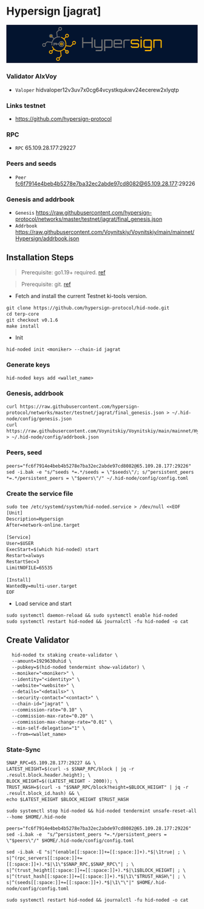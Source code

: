 # Hypersign [jagrat]
![Hypersign Guide](https://github.com/Voynitskiy/Voynitskiy/blob/main/testnet/Hypersign/Hypersign.png)
### Validator AlxVoy
* `Valoper` hidvaloper12v3uv7x0cg64vcystkqukwv24ecerew2xlyqtp
### Links testnet
* https://github.com/hypersign-protocol
### RPC
* `RPC` 65.109.28.177:29227
### Peers and seeds
* `Peer` fc6f7914e4beb4b5278e7ba32ec2abde97cd8082@65.109.28.177:29226
### Genesis and addrbook
* `Genesis` https://raw.githubusercontent.com/hypersign-protocol/networks/master/testnet/jagrat/final_genesis.json
* `Addrbook` https://raw.githubusercontent.com/Voynitskiy/Voynitskiy/main/mainnet/Hypersign/addrbook.json
## Installation Steps
>Prerequisite: go1.19+ required. [ref](https://golang.org/doc/install)

>Prerequisite: git. [ref](https://github.com/git/git)

* Fetch and install the current Testnet ki-tools version.
```shell
git clone https://github.com/hypersign-protocol/hid-node.git
cd terp-core
git checkout v0.1.6
make install
```
* Init
```
hid-noded init <moniker> --chain-id jagrat
```

### Generate keys
```
hid-noded keys add <wallet_name>
```
### Genesis, addrbook
```
curl https://raw.githubusercontent.com/hypersign-protocol/networks/master/testnet/jagrat/final_genesis.json > ~/.hid-node/config/genesis.json
curl https://raw.githubusercontent.com/Voynitskiy/Voynitskiy/main/mainnet/Hypersign/addrbook.json > ~/.hid-node/config/addrbook.json
```
### Peers, seed
```
peers="fc6f7914e4beb4b5278e7ba32ec2abde97cd8082@65.109.28.177:29226"
sed -i.bak -e "s/^seeds *=.*/seeds = \"$seeds\"/; s/^persistent_peers *=.*/persistent_peers = \"$peers\"/" ~/.hid-node/config/config.toml
```
### Create the service file
```
sudo tee /etc/systemd/system/hid-noded.service > /dev/null <<EOF
[Unit]
Description=Hypersign
After=network-online.target

[Service]
User=$USER
ExecStart=$(which hid-noded) start
Restart=always
RestartSec=3
LimitNOFILE=65535

[Install]
WantedBy=multi-user.target
EOF
```
* Load service and start
```
sudo systemctl daemon-reload && sudo systemctl enable hid-noded
sudo systemctl restart hid-noded && journalctl -fu hid-noded -o cat
```
## Create Validator
```
  hid-noded tx staking create-validator \
  --amount=1929630uhid \
  --pubkey=$(hid-noded tendermint show-validator) \
  --moniker="<moniker>" \
  --identity="<identity>" \
  --website="<website>" \
  --details="<details>" \
  --security-contact="<contact>" \
  --chain-id="jagrat" \
  --commission-rate="0.10" \
  --commission-max-rate="0.20" \
  --commission-max-change-rate="0.01" \
  --min-self-delegation="1" \
  --from=<wallet_name>
```
### State-Sync
```
SNAP_RPC=65.109.28.177:29227 && \
LATEST_HEIGHT=$(curl -s $SNAP_RPC/block | jq -r .result.block.header.height); \
BLOCK_HEIGHT=$((LATEST_HEIGHT - 2000)); \
TRUST_HASH=$(curl -s "$SNAP_RPC/block?height=$BLOCK_HEIGHT" | jq -r .result.block_id.hash) && \
echo $LATEST_HEIGHT $BLOCK_HEIGHT $TRUST_HASH
```
```
sudo systemctl stop hid-noded && hid-noded tendermint unsafe-reset-all --home $HOME/.hid-node
```
```
peers="fc6f7914e4beb4b5278e7ba32ec2abde97cd8082@65.109.28.177:29226"
sed -i.bak -e  "s/^persistent_peers *=.*/persistent_peers = \"$peers\"/" $HOME/.hid-node/config/config.toml
```
```
sed -i.bak -E "s|^(enable[[:space:]]+=[[:space:]]+).*$|\1true| ; \
s|^(rpc_servers[[:space:]]+=[[:space:]]+).*$|\1\"$SNAP_RPC,$SNAP_RPC\"| ; \
s|^(trust_height[[:space:]]+=[[:space:]]+).*$|\1$BLOCK_HEIGHT| ; \
s|^(trust_hash[[:space:]]+=[[:space:]]+).*$|\1\"$TRUST_HASH\"| ; \
s|^(seeds[[:space:]]+=[[:space:]]+).*$|\1\"\"|" $HOME/.hid-node/config/config.toml
```
```
sudo systemctl restart hid-noded && journalctl -fu hid-noded -o cat
```
